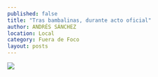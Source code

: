 ```yaml
---
published: false
title: "Tras bambalinas, durante acto oficial"
author: ANDRÉS SÁNCHEZ
location: Local
category: Fuera de Foco
layout: posts
---
```


![](http://i.imgur.com/ARMZWypm.jpg)

